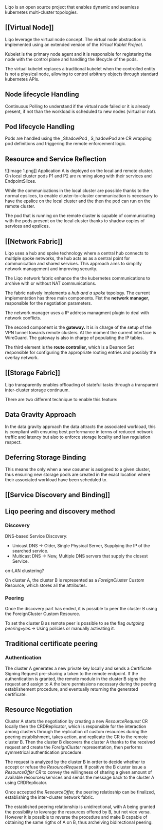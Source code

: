 Liqo is an open source project that enables dynamic and seamless kubernetes multi-cluster topologies.
## [[Virtual Node]]
Liqo leverage the virtual node concept. The virtual node abstraction is implemented using an extended version of the _Virtual Kublet Project_.

Kubelet is the primary node agent and it is responsible for registering the node with the control plane and handling the lifecycle of the pods.

The virtual kubelet replaces a traditional kubelet when the controlled entity is not a physical node, allowing to control arbitrary objects through standard kubernetes APIs.

## Node lifecycle Handling

Continuous Polling to understand if the virtual node failed or it is already present, if not than the workload is scheduled to new nodes (virtual or not).

## Pod lifecycle Handling

Pods are handled using the _ShadowPod , S_hadowPod are CR wrapping pod definitions and triggering the remote enforcement logic.

## Resource and Service Reflection

![[image 1.png]]
Application A is deployed on the local and remote cluster. On local cluster pods P1 and P2 are running along with their services and EndpointSlices.

While the communications in the local cluster are possible thanks to the normal epslices, to enable cluster-to-cluster communication is necessary to have the epslice on the local cluster and the then the pod can run on the remote cluster.

The pod that is running on the remote cluster is capable of communicating with the pods present on the local cluster thanks to shadow copies of services and epslices.
## [[Network Fabric]]

Liqo uses a hub and spoke technology where a central hub connects to multiple spoke networks, the hub acts as as a central point for communication and shared services. This approach aims to simplify network management and improving security.

The Liqo network fabric enhance the the kubernetes communications to archive with or without NAT communications.

The fabric natively implements a _hub and a spoke_ topology. The current implementation has three main components. Fist the **network manager**, responsible for the negotiation parameters.

The network manager uses a IP address managment plugin to deal with network conflicts.

The second component is the **gateway.** It is in charge of the setup of the VPN tunnel towards remote clusters. At the moment the current interface is WireGuard. The gateway is also in charge of populating the IP tables.

The third element is the **route controller,** which is a Deamon Set responsible for configuring the appropriate routing entries and possibly the overlay network.

## [[Storage Fabric]]
Liqo transparently enables offloading of stateful tasks through a transparent inter-cluster storage continuum.

There are two different technique to enable this feature:

## Data Gravity Approach

In the data gravity approach the data attracts the associated workload, this is compliant with ensuring best performance in terms of reduced network traffic and latency but also to enforce storage locality and law regulation respect.

## Deferring Storage Binding

This means the only when a new cosumer is assigned to a given cluster, thus ensuring new storage pools are created in the exact location where their associated workload have been scheduled to.

## [[Service Discovery and Binding]]
## Liqo peering and discovery method

### Discovery

DNS-based Service Discovery:

- Unicast DNS → Older, Single Physical Server, Supplying the IP of the searched service.
- Multicast DNS → New, Multiple DNS servers that supply the closest Service.

on-LAN clustering?

On cluster A, the cluster B is represented as a _ForeignCluster_ Custom Resource, which stores all the attributes.

### Peering

Once the discovery part has ended, it is possible to peer the cluster B using the ForeignCluster Custom Resource.

To set the cluster B as remote peer is possible to se the flag _outgoing peering=yes.→_ Using policies or manually activating it.

## Traditional certificate peering

### Authentication

The cluster A generates a new private key locally and sends a Certificate Signing Request pre-sharing a token to the remote endpoint. If the authentication is granted, the remote module in the cluster B signs the request and assign to A the bare permissions necessary during the peering establishement procedure, and eventually returning the generated certificate.

## Resource Negotiation

Cluster A starts the negotiation by creating a new _ResourceRequest_ CR locally then the CRDReplicator, which is responsible for the interaction among clusters through the replication of custom resources during the peering establishment, takes action, and replicate the CR to the remote cluster B. Then the cluster B discovers the cluster A thanks to the received request and create the _ForeignCluster_ representation, then performs symmetrical authentication procedure.

The request is analyzed by the cluster B in order to decide whether to accept or refuse the _ResourceRequest._ If positive the B cluster issue a _ResourceOffer CR_ to convey the willingness of sharing a given amount of available resources/services and sends the message back to the cluster A using CRDReplicator.

Once accepted the _ResourceOffer,_ the peering relatioship can be finalized, establishing the inter-cluster network fabric.

The established peering relationship is unidirectional, with A being granted the possibility to leverage the resources offered by B, but not vice versa. However it is possible to reverse the procedure and make B capable of obtaining the same rigths of A on B, thus archeiving bidirectional peering.